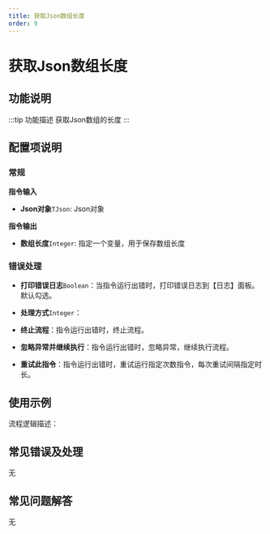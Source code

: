 ```yaml
---
title: 获取Json数组长度
order: 9
---
```


# 获取Json数组长度

## 功能说明

:::tip 功能描述
获取Json数组的长度
:::

## 配置项说明

### 常规

**指令输入**

- **Json对象**`TJson`: Json对象


**指令输出**

- **数组长度**`Integer`: 指定一个变量，用于保存数组长度

### 错误处理

- **打印错误日志**`Boolean`：当指令运行出错时，打印错误日志到【日志】面板。默认勾选。

- **处理方式**`Integer`：

 - **终止流程**：指令运行出错时，终止流程。

 - **忽略异常并继续执行**：指令运行出错时，忽略异常，继续执行流程。

 - **重试此指令**：指令运行出错时，重试运行指定次数指令，每次重试间隔指定时长。

## 使用示例

流程逻辑描述：

## 常见错误及处理

无

## 常见问题解答

无


